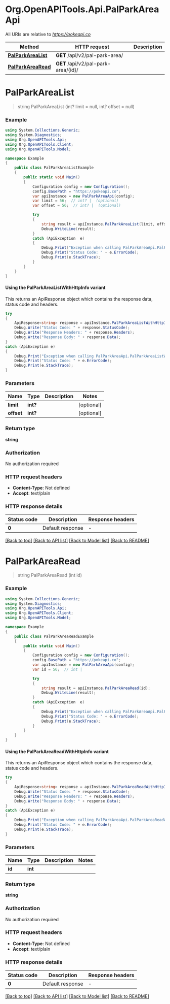 # Org.OpenAPITools.Api.PalParkAreaApi

All URIs are relative to *https://pokeapi.co*

| Method | HTTP request | Description |
|--------|--------------|-------------|
| [**PalParkAreaList**](PalParkAreaApi.md#palparkarealist) | **GET** /api/v2/pal-park-area/ |  |
| [**PalParkAreaRead**](PalParkAreaApi.md#palparkarearead) | **GET** /api/v2/pal-park-area/{id}/ |  |

<a id="palparkarealist"></a>
# **PalParkAreaList**
> string PalParkAreaList (int? limit = null, int? offset = null)



### Example
```csharp
using System.Collections.Generic;
using System.Diagnostics;
using Org.OpenAPITools.Api;
using Org.OpenAPITools.Client;
using Org.OpenAPITools.Model;

namespace Example
{
    public class PalParkAreaListExample
    {
        public static void Main()
        {
            Configuration config = new Configuration();
            config.BasePath = "https://pokeapi.co";
            var apiInstance = new PalParkAreaApi(config);
            var limit = 56;  // int? |  (optional) 
            var offset = 56;  // int? |  (optional) 

            try
            {
                string result = apiInstance.PalParkAreaList(limit, offset);
                Debug.WriteLine(result);
            }
            catch (ApiException  e)
            {
                Debug.Print("Exception when calling PalParkAreaApi.PalParkAreaList: " + e.Message);
                Debug.Print("Status Code: " + e.ErrorCode);
                Debug.Print(e.StackTrace);
            }
        }
    }
}
```

#### Using the PalParkAreaListWithHttpInfo variant
This returns an ApiResponse object which contains the response data, status code and headers.

```csharp
try
{
    ApiResponse<string> response = apiInstance.PalParkAreaListWithHttpInfo(limit, offset);
    Debug.Write("Status Code: " + response.StatusCode);
    Debug.Write("Response Headers: " + response.Headers);
    Debug.Write("Response Body: " + response.Data);
}
catch (ApiException e)
{
    Debug.Print("Exception when calling PalParkAreaApi.PalParkAreaListWithHttpInfo: " + e.Message);
    Debug.Print("Status Code: " + e.ErrorCode);
    Debug.Print(e.StackTrace);
}
```

### Parameters

| Name | Type | Description | Notes |
|------|------|-------------|-------|
| **limit** | **int?** |  | [optional]  |
| **offset** | **int?** |  | [optional]  |

### Return type

**string**

### Authorization

No authorization required

### HTTP request headers

 - **Content-Type**: Not defined
 - **Accept**: text/plain


### HTTP response details
| Status code | Description | Response headers |
|-------------|-------------|------------------|
| **0** | Default response |  -  |

[[Back to top]](#) [[Back to API list]](../README.md#documentation-for-api-endpoints) [[Back to Model list]](../README.md#documentation-for-models) [[Back to README]](../README.md)

<a id="palparkarearead"></a>
# **PalParkAreaRead**
> string PalParkAreaRead (int id)



### Example
```csharp
using System.Collections.Generic;
using System.Diagnostics;
using Org.OpenAPITools.Api;
using Org.OpenAPITools.Client;
using Org.OpenAPITools.Model;

namespace Example
{
    public class PalParkAreaReadExample
    {
        public static void Main()
        {
            Configuration config = new Configuration();
            config.BasePath = "https://pokeapi.co";
            var apiInstance = new PalParkAreaApi(config);
            var id = 56;  // int | 

            try
            {
                string result = apiInstance.PalParkAreaRead(id);
                Debug.WriteLine(result);
            }
            catch (ApiException  e)
            {
                Debug.Print("Exception when calling PalParkAreaApi.PalParkAreaRead: " + e.Message);
                Debug.Print("Status Code: " + e.ErrorCode);
                Debug.Print(e.StackTrace);
            }
        }
    }
}
```

#### Using the PalParkAreaReadWithHttpInfo variant
This returns an ApiResponse object which contains the response data, status code and headers.

```csharp
try
{
    ApiResponse<string> response = apiInstance.PalParkAreaReadWithHttpInfo(id);
    Debug.Write("Status Code: " + response.StatusCode);
    Debug.Write("Response Headers: " + response.Headers);
    Debug.Write("Response Body: " + response.Data);
}
catch (ApiException e)
{
    Debug.Print("Exception when calling PalParkAreaApi.PalParkAreaReadWithHttpInfo: " + e.Message);
    Debug.Print("Status Code: " + e.ErrorCode);
    Debug.Print(e.StackTrace);
}
```

### Parameters

| Name | Type | Description | Notes |
|------|------|-------------|-------|
| **id** | **int** |  |  |

### Return type

**string**

### Authorization

No authorization required

### HTTP request headers

 - **Content-Type**: Not defined
 - **Accept**: text/plain


### HTTP response details
| Status code | Description | Response headers |
|-------------|-------------|------------------|
| **0** | Default response |  -  |

[[Back to top]](#) [[Back to API list]](../README.md#documentation-for-api-endpoints) [[Back to Model list]](../README.md#documentation-for-models) [[Back to README]](../README.md)

